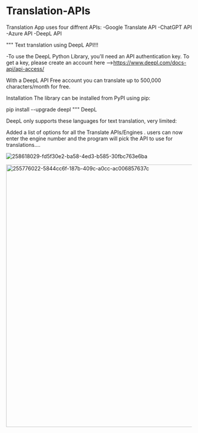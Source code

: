 # Translation-APIs
 Translation App uses four diffrent APIs:
 -Google Translate API
 -ChatGPT API
 -Azure API
 -DeepL API
 
 


""" Text translation using DeepL API!!!

-To use the DeepL Python Library, you'll need an API authentication key. To get a key, please create an account here -->https://www.deepl.com/docs-api/api-access/

With a DeepL API Free account you can translate up to 500,000 characters/month for free.

Installation The library can be installed from PyPI using pip:

pip install --upgrade deepl """
DeepL

DeepL only supports these languages for text translation, very limited:

Added a list of options for all the Translate APIs/Engines . users can now enter the engine number and the program will pick the API to use for translations....


![258618029-fd5f30e2-ba58-4ed3-b585-30fbc763e6ba](https://github.com/laithse1/Translation-APIs/assets/14221893/1461b334-2b48-4f0c-ac26-e127c53b0dfa)

<img width="712" alt="255776022-5844cc6f-187b-409c-a0cc-ac006857637c" src="https://github.com/laithse1/Translation-APIs/assets/14221893/e3acbc4d-225d-4460-b4f4-52638e592b1a">


